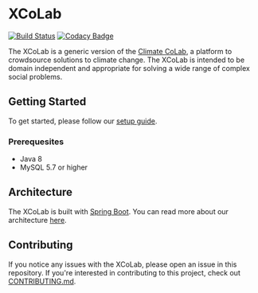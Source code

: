 # XCoLab

[![Build Status](https://travis-ci.org/CCI-MIT/XCoLab.svg?branch=homolog)](https://travis-ci.org/CCI-MIT/XCoLab)
[![Codacy Badge](https://api.codacy.com/project/badge/Grade/c642c48510b04fda9fd2782d92f044cd)](https://www.codacy.com/app/MIT-CCI/XCoLab?utm_source=github.com&amp;utm_medium=referral&amp;utm_content=CCI-MIT/XCoLab&amp;utm_campaign=Badge_Grade)

The XCoLab is a generic version of the [Climate CoLab](https://climatecolab.org), a platform to crowdsource solutions to climate change.  The XCoLab is intended to be domain independent and appropriate for solving a wide range of complex social problems. 

## Getting Started

To get started, please follow our [setup guide](https://github.com/CCI-MIT/XCoLab/wiki/Development-Environment-Setup).

### Prerequesites

* Java 8
* MySQL 5.7 or higher

## Architecture

The XCoLab is built with [Spring Boot](https://github.com/spring-projects/spring-boot).
You can read more about our architecture [here](https://github.com/CCI-MIT/XCoLab/wiki/XCoLab-Architecture).

## Contributing

If you notice any issues with the XCoLab, please open an issue in this repository.
If you're interested in contributing to this project, check out [CONTRIBUTING.md](https://github.com/CCI-MIT/XCoLab/blob/master/CONTRIBUTING.md).
